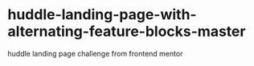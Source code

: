 # huddle-landing-page-with-alternating-feature-blocks-master
 huddle landing page challenge from frontend mentor
